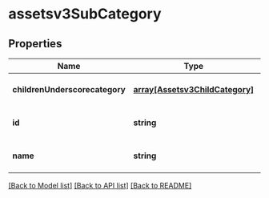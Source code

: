 # assetsv3SubCategory

## Properties
Name | Type | Description | Notes
------------ | ------------- | ------------- | -------------
**childrenUnderscorecategory** | [**array[Assetsv3ChildCategory]**](Assetsv3ChildCategory.md) | children_category of a particular sub-catagory | [optional] [default to null]
**id** | **string** | sub-catagory ID | [optional] [default to null]
**name** | **string** | sub-catagory Name | [optional] [default to null]

[[Back to Model list]](../README.md#documentation-for-models) [[Back to API list]](../README.md#documentation-for-api-endpoints) [[Back to README]](../README.md)


